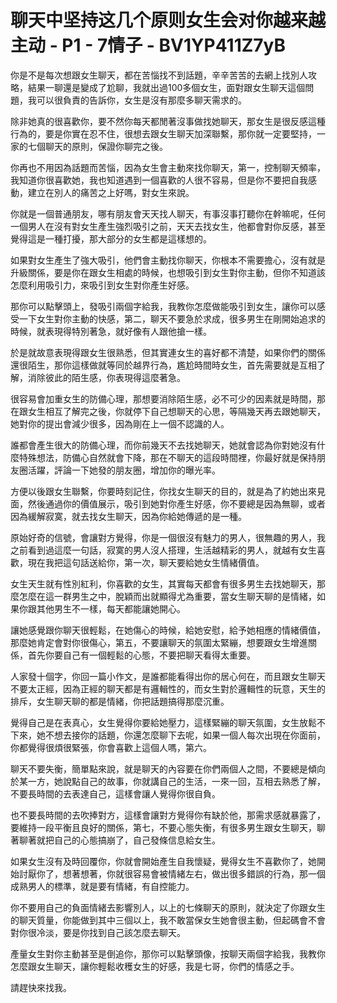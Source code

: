# 聊天中坚持这几个原则女生会对你越来越主动 - P1 - 7情子 - BV1YP411Z7yB

你是不是每次想跟女生聊天，都在苦惱找不到話題，辛辛苦苦的去網上找別人攻略，結果一聊還是變成了尬聊，我就出過100多個女生，面對跟女生聊天這個問題，我可以很負責的告訴你，女生是沒有那麼多聊天需求的。

除非她真的很喜歡你，要不然你每天都閒著沒事做找她聊天，那女生是很反感這種行為的，要是你實在忍不住，很想去跟女生聊天加深聯繫，那你就一定要堅持，一家的七個聊天的原則，保證你聊完之後。

你再也不用因為話題而苦惱，因為女生會主動來找你聊天，第一，控制聊天頻率，我知道你很喜歡她，我也知道遇到一個喜歡的人很不容易，但是你不要把自我感動，建立在別人的痛苦之上好嗎，對女生來說。

你就是一個普通朋友，哪有朋友會天天找人聊天，有事沒事打聽你在幹嘛呢，任何一個男人在沒有對女生產生強烈吸引之前，天天去找女生，他都會對你反感，甚至覺得這是一種打擾，那大部分的女生都是這樣想的。

如果對女生產生了強大吸引，他們會主動找你聊天，你根本不需要擔心，沒有就是升級關係，要是你在跟女生相處的時候，也想吸引到女生對你主動，但你不知道該怎麼利用吸引力，來吸引到女生對你產生好感。

那你可以點擊頭上，發吸引兩個字給我，我教你怎麼做能吸引到女生，讓你可以感受一下女生對你主動的快感，第二，聊天不要急於求成，很多男生在剛開始追求的時候，就表現得特別著急，就好像有人跟他搶一樣。

於是就故意表現得跟女生很熟悉，但其實連女生的喜好都不清楚，如果你們的關係還很陌生，那你這樣做就等同於越界行為，尷尬時間時女生，首先需要就是互相了解，消除彼此的陌生感，你表現得這麼著急。

很容易會加重女生的防備心理，那想要消除陌生感，必不可少的因素就是時間，那在跟女生相互了解完之後，你就停下自己想聊天的心思，等隔幾天再去跟她聊天，她對你的提出會減少很多，因為剛在上一個不認識的人。

誰都會產生很大的防備心理，而你前幾天不去找她聊天，她就會認為你對她沒有什麼特殊想法，防備心自然就會下降，那在不聊天的這段時間裡，你最好就是保持朋友圈活躍，評論一下她發的朋友圈，增加你的曝光率。

方便以後跟女生聯繫，你要時刻記住，你找女生聊天的目的，就是為了約她出來見面，然後通過你的價值展示，吸引到她對你產生好感，你不要總是因為無聊，或者因為緩解寂寞，就去找女生聊天，因為你給她傳遞的是一種。

原始好奇的信號，會讓對方覺得，你是一個很沒有魅力的男人，很無趣的男人，我之前看到過這麼一句話，寂寞的男人沒人搭理，生活越精彩的男人，就越有女生喜歡，現在我把這句話送給你，第一次，聊天要給她女生情緒價值。

女生天生就有性別紅利，你喜歡的女生，其實每天都會有很多男生去找她聊天，那麼怎麼在這一群男生之中，脫穎而出就顯得尤為重要，當女生聊天聊的是情緒，如果你跟其他男生不一樣，每天都能讓她開心。

讓她感覺跟你聊天很輕鬆，在她傷心的時候，給她安慰，給予她相應的情緒價值，那麼她肯定會對你很傷心，第五，不要讓聊天的氛圍太緊繃，想要跟女生增進關係，首先你要自己有一個輕鬆的心態，不要把聊天看得太重要。

人家發十個字，你回一篇小作文，是誰都能看得出你的居心何在，而且跟女生聊天不要太正經，因為正經的聊天都是有邏輯性的，而女生對於邏輯性的玩意，天生的排斥，女生聊天聊的都是情緒，你把話題搞得那麼沉重。

覺得自己是在表真心，女生覺得你要給她壓力，這樣緊繃的聊天氛圍，女生放鬆不下來，她不想去接你的話題，你還怎麼聊下去呢，如果一個人每次出現在你面前，你都覺得很煩很緊張，你會喜歡上這個人嗎，第六。

聊天不要失衡，簡單點來說，就是聊天的內容要在你們兩個人之間，不要總是傾向於某一方，她說點自己的故事，你就講自己的生活，一來一回，互相去熟悉了解，不要長時間的去表達自己，這樣會讓人覺得你很自負。

也不要長時間的去吹捧對方，這樣會讓對方覺得你有缺於他，那需求感就暴露了，要維持一段平衡且良好的關係，第七，不要心態失衡，有很多男生跟女生聊天，聊著聊著就把自己的心態搞崩了，自己發條信息給女生。

如果女生沒有及時回覆你，你就會開始產生自我懷疑，覺得女生不喜歡你了，她開始討厭你了，想著想著，你就很容易會被情緒左右，做出很多錯誤的行為，那一個成熟男人的標準，就是要有情緒，有自控能力。

你不要用自己的負面情緒去影響別人，以上的七條聊天的原則，就決定了你跟女生的聊天質量，你能做到其中三個以上，我不敢當保女生她會很主動，但起碼會不會對你很冷淡，要是你找到自己該怎麼去聊天。

產量女生對你主動甚至是倒追你，那你可以點擊頭像，按聊天兩個字給我，我教你怎麼跟女生聊天，讓你輕鬆收穫女生的好感，我是七哥，你們的情感之手。

請趕快來找我。